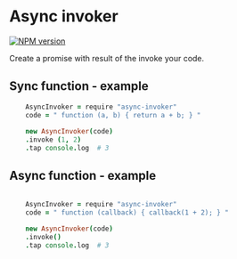 # Async invoker

[![NPM version](https://badge.fury.io/js/async-invoker.png)](http://badge.fury.io/js/async-invoker)

Create a promise with result of the invoke your code.

## Sync function - example
```coffee
    AsyncInvoker = require "async-invoker"
    code = " function (a, b) { return a + b; } "
    
    new AsyncInvoker(code)
    .invoke (1, 2)
    .tap console.log  # 3
```

## Async function - example
```CoffeeScript

    AsyncInvoker = require "async-invoker"
    code = " function (callback) { callback(1 + 2); } "
    
    new AsyncInvoker(code)
    .invoke()
    .tap console.log  # 3
```
    
